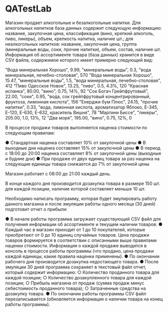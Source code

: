# QATestLab
Магазин продает алкогольные и безалкогольные напитки. Для алкогольных напитков база данных содержит следующую информацию: название, закупочная цена, классификация (вино, крепкий алкоголь, пиво, ликеры), объем, крепкость напитка, наличие шт.; для неалкогольных напитков:  название, закупочная цена, группа (минеральные воды, соки, прочие напитки), объем, состав, наличие шт.
Информация об ассортименте товара (база данных) хранится в виде CSV файла, содержимое которого имеет примерно следующий вид:

"Вода минеральная Хорошо", 9.99, "минеральные воды", 0.3, "вода минеральная, лечебно-столовая", 570
"Вода минеральная Хорошо", 15.47, "минеральные воды", 1.5, "вода минеральная, лечебно-столовая", 412
"Пиво Одесское Новое", 13.25, "пиво", 0.5, 4.3%, 120
"Красная испанка", 80.00, "вино", 0.75, 14%, 92
"Сок Богач Грейпфрутовый", 22.00, "соки", 0.95, "вода, сок грейпфрутовый концентрированный, фруктоза, лимонная кислота", 156
"Енерджи бум Плюс", 24.15, "прочие напитки", 0.33, "вода, лимонная кислота, ароматизатор Яблоко, Е-345, Е-120, Е-630, Е-632, краситель Вишня", 78
"Мартини Биссе", "ликеры", 205.00, 1.0, 13%, 12
"Два моря", 195.00, "вино", 0.75, 12%, 0

В процессе продажи товаров выполняется наценка стоимости по следующим правилам:

●     Стандартная наценка составляет 10% от закупочной цены
●     В выходные дни наценка составляет 15% от закупочной цены
●     В период с 18:00 до 20:00 наценка составляет 8% от закупочной цены (выходные и будние дни)
●     При продаже от двух единиц товара за раз наценка на следующие единицы товара снижается до 7% от закупочной цены

Магазин работает с 08:00 до 21:00 каждый день.

В конце каждого дня производится дозакупка товара в размере 150 шт. для каждой позиции, наличие которой составляет меньше 10 шт.

Необходимо написать программу, которая будет эмулировать работу данного магазина и после эмуляции работы одного месяца (30 дней) подготовит отчет о прибыли:

●     В начале работы программа загружает существующий CSV файл для получения информации об ассортименте и текущем наличии товаров.
●     Каждый час в магазин приходит от 1 до 10 покупателей, которые приобретают от 0 до 10 единиц случайных товаров. Цена продажи товаров формируется в соответствии с описанными выше правилами наценки стоимости. Информация о каждой продаже выводится в консоль в процессе работы программы (что продано, цена продажи каждой единицы, какие правила наценки применены).
●     По окончании рабочего дня производится дозакупка недостающего товара.
●     После эмуляции 30 дней программа сохраняет в текстовый файл отчет, который содержит информацию:
○     Количество проданного товара для каждой позиции;
○     Количество дозакупленного товара для каждой позиции;
○     Прибыль магазина от продаж (сумма продаж минус себестоимость проданного товара);
○     Затраченные средства на дозакупку товара.
●     По окончании работы программы CSV файл перезаписывается (обновляется информация о наличии товара на конец работы программы).
